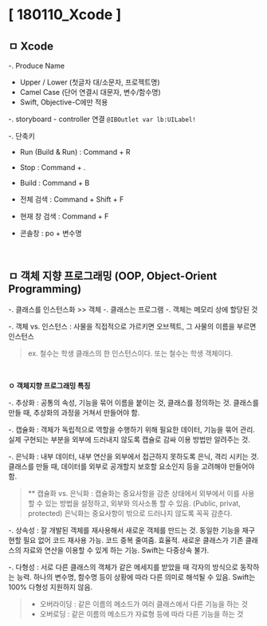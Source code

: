 # [ 180110_Xcode ]

## ㅁ Xcode
-. Produce Name

- Upper / Lower (첫글자 대/소문자, 프로젝트명)
- Camel Case (단어 연결시 대문자, 변수/함수명)
- Swift, Objective-C에만 적용

-. storyboard - controller 연결
`@IBOutlet var lb:UILabel!`

-. 단축키

- Run (Build & Run) : Command + R
- Stop : Command + .
- Build : Command + B

- 전체 검색 : Command + Shift + F
- 현재 창 검색 : Command + F

- 콘솔창 : po + 변수명

<br>

## ㅁ 객체 지향 프로그래밍 (OOP, Object-Orient Programming)
-. 클래스를 인스턴스화 >> 객체
-. 클래스는 프로그램
-. 객체는 메모리 상에 할당된 것

-. 객체 vs. 인스턴스
: 사물을 직접적으로 가르키면 오브젝트, 그 사물의 이름을 부르면 인스턴스
>ex. 철수는 학생 클래스의 한 인스턴스이다.
또는 철수는 학생 객체이다.

<br>

**ㅇ 객체지향 프로그래밍 특징**

-. 추상화
: 공통의 속성, 기능을 묶어 이름을 붙이는 것, 클래스를 정의하는 것. 클래스를 만들 때, 추상화의 과정을 거쳐서 만들어야 함.

-. 캡슐화
: 객체가 독립적으로 역할을 수행하기 위해 필요한 데이터, 기능을 묶어 관리. 실제 구현되는 부분을 외부에 드러내지 않도록 캡슐로 감싸 이용 방법만 알려주는 것.

-. 은닉화
: 내부 데이터, 내부 연산을 외부에서 접근하지 못하도록 은닉, 격리 시키는 것. 클래스를 만들 때, 데이터를 외부로 공개할지 보호할 요소인지 등을 고려해야 만들어야 함.

>** 캡슐화 vs. 은닉화
>: 캡슐화는 중요사항을 감춘 상태에서 외부에서 이를 사용할 수 있는 방법을 설정하고, 외부와 의사소통 할 수 있음. (Public, privat, protected)
은닉화는 중요사항이 밖으로 드러나지 않도록 꼭꼭 감춘다.

-. 상속성
: 잘 개발된 객체를 재사용해서 새로운 객체를 만드는 것. 동일한 기능을 재구현할 필요 없어 코드 재사용 가능. 코드 중복 줄여줌. 효율적. 새로운 클래스가 기존 클래스의 자료와 연산을 이용할 수 있게 하는 기능. Swift는 다중상속 불가.

-. 다형성
: 서로 다른 클래스의 객체가 같은 메세지를 받았을 때 각자의 방식으로 동작하는 능력. 하나의 변수명, 함수명 등이 상황에 따라 다른 의미로 해석될 수 있음. Swift는 100% 다형성 지원하지 않음.
> - 오버라이딩 : 같은 이름의 메소드가 여러 클래스에서 다른 기능을 하는 것
> - 오버로딩 : 같은 이름의 메소드가 자료형 등에 따라 다른 기능을 하는 것

